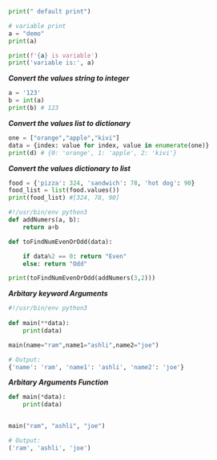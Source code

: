 
```py
print(" default print")

# variable print
a = "demo"
print(a)

print(f'{a} is variable')
print('variable is:', a)
```
**_Convert the values string to integer_**
```py
a = '123'
b = int(a)
print(b) # 123
```
**_Convert the values list to dictionary_**
```py
one = ["orange","apple","kivi"]
data = {index: value for index, value in enumerate(one)}
print(d) # {0: 'orange', 1: 'apple', 2: 'kivi'}
```
**_Convert the values dictionary to list_**
```py
food = {'pizza': 324, 'sandwich': 78, 'hot dog': 90}
food_list = list(food.values())
print(food_list) #[324, 78, 90]
```

```py
#!/usr/bin/env python3
def addNumers(a, b):
    return a+b

def toFindNumEvenOrOdd(data):

    if data%2 == 0: return "Even"
    else: return "Odd"

print(toFindNumEvenOrOdd(addNumers(3,2)))
```
**_Arbitary keyword Arguments_**
```py
#!/usr/bin/env python3
 
def main(**data):
    print(data)

main(name="ram",name1="ashli",name2="joe")

# Output:
{'name': 'ram', 'name1': 'ashli', 'name2': 'joe'}
```
**_Arbitary Arguments Function_**
```py
def main(*data):
    print(data)


main("ram", "ashli", "joe")

# Output:
('ram', 'ashli', 'joe')
```
